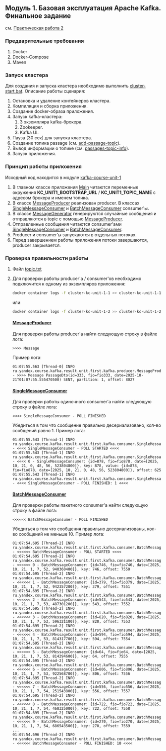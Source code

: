 ## Модуль 1. Базовая эксплуатация Apache Kafka. Финальное задание

см. [Практическая работа 2](https://practicum.yandex.ru/learn/kafka/courses/83ca50bc-5dce-42cd-b629-997c971f1765/sprints/713562/topics/c41f040c-5b35-4733-9779-77772ed425a6/lessons/03278fa7-5621-40da-a5cf-5d25c6e62ae6/)

### Предварительные требования

1. Docker
2. Docker-Compose
3. Maven

### Запуск кластера

Для создания и запуска кластера необходимо выполнить [cluster-start.bat](cluster/cluster-start.bat).
Описание работы сценария:

1. Остановка и удаление контейнеров кластера.
2. Компиляция и сборка приложения.
3. Создание docker-образа приложения.
4. Запуск kafka-кластера:
    1. 3 экземпляра kafka-брокера.
    2. Zookeeper.
    3. Kafka UI.
5. Пауза (30 сек) для запуска кластера.
6. Создание топика passage (см. [add-passage-topic](cluster/topic/add-passage-topic.bat)).
7. Вывод информации о топике (см. [passages-topic-info](cluster/topic/passages-topic-info.bat)).
8. Запуск приложения.

### Принцип работы приложения

Исходный код находится в модуле [kafka-course-unit-1](../../kafka-course-unit-1)

1. В главном классе
   приложения [Main](kafka-course-unit-1%2Fsrc%2Fmain%2Fjava%2Fru%2Fyandex%2Fcourse%2Fkafka%2Fresult%2Funit%2Ffirst%2FMain.java)
   читаются переменные окружения **KC_UNIT1_BOOTSTRAP_URL** / **KC_UNIT1_TOPIC_NAME** с адресом брокера и именем топика.
2. В
   классе [MessageProducer](kafka-course-unit-1%2Fsrc%2Fmain%2Fjava%2Fru%2Fyandex%2Fcourse%2Fkafka%2Fresult%2Funit%2Ffirst%2Fkafka%2Fproducer%2FMessageProducer.java)
   реализован producer. В
   классах [SingleMessageConsumer](kafka-course-unit-1%2Fsrc%2Fmain%2Fjava%2Fru%2Fyandex%2Fcourse%2Fkafka%2Fresult%2Funit%2Ffirst%2Fkafka%2Fconsumer%2FSingleMessageConsumer.java)
   и [BatchMessageConsumer](kafka-course-unit-1%2Fsrc%2Fmain%2Fjava%2Fru%2Fyandex%2Fcourse%2Fkafka%2Fresult%2Funit%2Ffirst%2Fkafka%2Fconsumer%2FBatchMessageConsumer.java)
   consumer'ы.
3. В
   классе [MessageGenerator](kafka-course-unit-1%2Fsrc%2Fmain%2Fjava%2Fru%2Fyandex%2Fcourse%2Fkafka%2Fresult%2Funit%2Ffirst%2Fmessage%2FMessageGenerator.java)
   генерируются случайные сообщения и отправляются в topic с
   помощью [MessageProducer](kafka-course-unit-1%2Fsrc%2Fmain%2Fjava%2Fru%2Fyandex%2Fcourse%2Fkafka%2Fresult%2Funit%2Ffirst%2Fkafka%2Fproducer%2FMessageProducer.java).
4. Отправленные сообщения читаются
   consumer'ами [SingleMessageConsumer](kafka-course-unit-1%2Fsrc%2Fmain%2Fjava%2Fru%2Fyandex%2Fcourse%2Fkafka%2Fresult%2Funit%2Ffirst%2Fkafka%2Fconsumer%2FSingleMessageConsumer.java)
   и [BatchMessageConsumer](kafka-course-unit-1%2Fsrc%2Fmain%2Fjava%2Fru%2Fyandex%2Fcourse%2Fkafka%2Fresult%2Funit%2Ffirst%2Fkafka%2Fconsumer%2FBatchMessageConsumer.java).
5. Producer и consumer'ы запускаются в отдельных потоках.
6. Перед завершением работы приложения потоки завершаются, producer закрывается.

### Проверка правильности работы

1. Файл [topic.txt](cluster/topic/topic.txt)
2. Для проверки работы producer'а / consumer'ов необходимо подключится к одному из экземпляров приложения:
   ```bash
   docker container logs -f cluster-kc-unit-1-1 >> cluster-kc-unit-1-1.log
   ```
   или

   ```bash 
   docker container logs -f cluster-kc-unit-1-2 >> cluster-kc-unit-1-2.log
   ```

   #### [MessageProducer](kafka-course-unit-1/src/main/java/ru/yandex/course/kafka/result/unit/first/kafka/producer/MessageProducer.java)
   Для проверки работы producer'а найти следующую строку в файле лога:
   ``` 
   >>>> Message
   ```
   Пример лога:
   ```
   01:07:55.563 [Thread-0] INFO ru.yandex.course.kafka.result.unit.first.kafka.producer.MessageProducer - >>>> Message PassageDto(id=333, fio=fio333, date=2025-10-21T01:07:55.555470500) SENT, partition: 1, offset: 8027
   ```

   #### [SingleMessageConsumer](kafka-course-unit-1/src/main/java/ru/yandex/course/kafka/result/unit/first/kafka/consumer/SingleMessageConsumer.java)
   Для проверки работы одиночного consumer'а найти следующую строку в файле лога:
   ```
   <<<< SingleMessageConsumer - POLL FINISHED
   ```
   Убедиться в том что сообщение правильно десериализовано, кол-во сообщений равно 1.
   Пример лога:
   ```
   01:07:55.543 [Thread-1] INFO ru.yandex.course.kafka.result.unit.first.kafka.consumer.SingleMessageConsumer - <<<< SingleMessageConsumer - POLL STARTED <<<<
   01:07:55.543 [Thread-1] INFO ru.yandex.course.kafka.result.unit.first.kafka.consumer.SingleMessageConsumer - <<<< 0 - SingleMessageConsumer: {id=878, fio=fio878, date=[2025, 10, 21, 0, 48, 56, 523804800]}, key: 878, value: {id=878, fio=fio878, date=[2025, 10, 21, 0, 48, 56, 523804800]}, offset: 625
   01:07:55.543 [Thread-1] INFO ru.yandex.course.kafka.result.unit.first.kafka.consumer.SingleMessageConsumer - <<<< SingleMessageConsumer - POLL FINISHED: 1 <<<<
   ```

   #### [BatchMessageConsumer](kafka-course-unit-1/src/main/java/ru/yandex/course/kafka/result/unit/first/kafka/consumer/BatchMessageConsumer.java)
   Для проверки работы пакетного consumer'а найти следующую строку в файле лога:
   ```
   <<<<<< BatchMessageConsumer - POLL FINISHED
   ```
   Убедиться в том что сообщения правильно десериализованы, кол-во сообщений не меньше 10.
   Пример лога:
   ```
   01:07:54.695 [Thread-2] INFO ru.yandex.course.kafka.result.unit.first.kafka.consumer.BatchMessageConsumer - <<<<<< BatchMessageConsumer - POLL STARTED <<<<
   01:07:54.695 [Thread-2] INFO ru.yandex.course.kafka.result.unit.first.kafka.consumer.BatchMessageConsumer - <<<<<< 0 - BatchMessageConsumer: {id=746, fio=fio746, date=[2025, 10, 21, 1, 7, 52, 940360400]}, key: 746, offset: 7550
   01:07:54.695 [Thread-2] INFO ru.yandex.course.kafka.result.unit.first.kafka.consumer.BatchMessageConsumer - <<<<<< 1 - BatchMessageConsumer: {id=379, fio=fio379, date=[2025, 10, 21, 1, 7, 52, 942357200]}, key: 379, offset: 7551
   01:07:54.695 [Thread-2] INFO ru.yandex.course.kafka.result.unit.first.kafka.consumer.BatchMessageConsumer - <<<<<< 2 - BatchMessageConsumer: {id=543, fio=fio543, date=[2025, 10, 21, 1, 7, 53, 487301200]}, key: 543, offset: 7552
   01:07:54.695 [Thread-2] INFO ru.yandex.course.kafka.result.unit.first.kafka.consumer.BatchMessageConsumer - <<<<<< 3 - BatchMessageConsumer: {id=820, fio=fio820, date=[2025, 10, 21, 1, 7, 53, 596321100]}, key: 820, offset: 7553
   01:07:54.695 [Thread-2] INFO ru.yandex.course.kafka.result.unit.first.kafka.consumer.BatchMessageConsumer - <<<<<< 4 - BatchMessageConsumer: {id=594, fio=fio594, date=[2025, 10, 21, 1, 7, 53, 814317700]}, key: 594, offset: 7554
   01:07:54.695 [Thread-2] INFO ru.yandex.course.kafka.result.unit.first.kafka.consumer.BatchMessageConsumer - <<<<<< 5 - BatchMessageConsumer: {id=64, fio=fio64, date=[2025, 10, 21, 1, 7, 53, 814294600]}, key: 64, offset: 7555
   01:07:54.695 [Thread-2] INFO ru.yandex.course.kafka.result.unit.first.kafka.consumer.BatchMessageConsumer - <<<<<< 6 - BatchMessageConsumer: {id=806, fio=fio806, date=[2025, 10, 21, 1, 7, 53, 922568700]}, key: 806, offset: 7556
   01:07:54.695 [Thread-2] INFO ru.yandex.course.kafka.result.unit.first.kafka.consumer.BatchMessageConsumer - <<<<<< 7 - BatchMessageConsumer: {id=556, fio=fio556, date=[2025, 10, 21, 1, 7, 54, 251543800]}, key: 556, offset: 7557
   01:07:54.695 [Thread-2] INFO ru.yandex.course.kafka.result.unit.first.kafka.consumer.BatchMessageConsumer - <<<<<< 8 - BatchMessageConsumer: {id=722, fio=fio722, date=[2025, 10, 21, 1, 7, 54, 468325000]}, key: 722, offset: 7558
   01:07:54.695 [Thread-2] INFO ru.yandex.course.kafka.result.unit.first.kafka.consumer.BatchMessageConsumer - <<<<<< 9 - BatchMessageConsumer: {id=270, fio=fio270, date=[2025, 10, 21, 1, 7, 54, 686543500]}, key: 270, offset: 7559
   ...
   01:07:54.696 [Thread-2] INFO ru.yandex.course.kafka.result.unit.first.kafka.consumer.BatchMessageConsumer - <<<<<< BatchMessageConsumer - POLL FINISHED: 10 <<<<
   ```